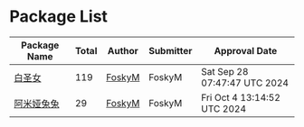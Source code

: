 # Package List

| Package Name | Total | Author | Submitter | Approval Date |
|--------------|-------|--------|-----------|---------------|
| [白圣女](https://github.com/StickerManager/StickerShare/blob/main/package/baishengnv/) | 119 | [FoskyM](mailto:i@fosky.top) | FoskyM | Sat Sep 28 07:47:47 UTC 2024 |
| [阿米娅兔兔](https://github.com/StickerManager/StickerShare/blob/main/package/amiya_tutu/) | 29 | [FoskyM](mailto:i@fosky.top) | FoskyM | Fri Oct  4 13:14:52 UTC 2024 |
